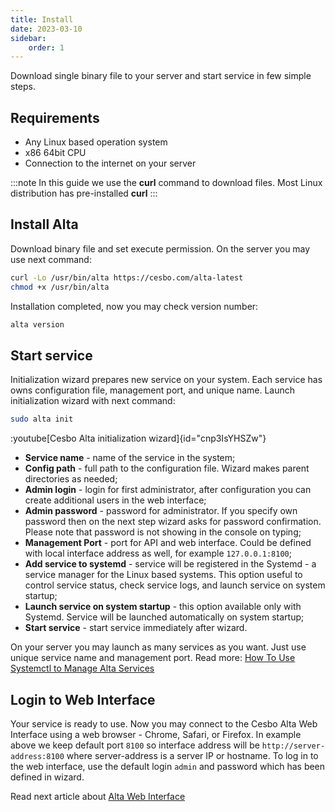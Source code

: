 ```yaml
---
title: Install
date: 2023-03-10
sidebar:
    order: 1
---
```


Download single binary file to your server and start service in few simple steps.

## Requirements

- Any Linux based operation system
- x86 64bit CPU
- Connection to the internet on your server

:::note
In this guide we use the **curl** command to download files. Most Linux distribution has pre-installed **curl**
:::

## Install Alta

Download binary file and set execute permission. On the server you may use next command:

```sh
curl -Lo /usr/bin/alta https://cesbo.com/alta-latest
chmod +x /usr/bin/alta
```

Installation completed, now you may check version number:

```sh
alta version
```

## Start service

Initialization wizard prepares new service on your system. Each service has owns configuration file, management port, and unique name. Launch initialization wizard with next command:

```sh
sudo alta init
```

:youtube[Cesbo Alta initialization wizard]{id="cnp3IsYHSZw"}

- **Service name** - name of the service in the system;
- **Config path** - full path to the configuration file. Wizard makes parent directories as needed;
- **Admin login** - login for first administrator, after configuration you can create additional users in the web interface;
- **Admin password** - password for administrator. If you specify own password then on the next step wizard asks for password confirmation. Please note that password is not showing in the console on typing;
- **Management Port** - port for API and web interface. Could be defined with local interface address as well, for example `127.0.0.1:8100`;
- **Add service to systemd** - service will be registered in the Systemd - a service manager for the Linux based systems. This option useful to control service status, check service logs, and launch service on system startup;
- **Launch service on system startup** - this option available only with Systemd. Service will be launched automatically on system startup;
- **Start service** - start service immediately after wizard.

On your server you may launch as many services as you want. Just use unique service name and management port. Read more:
[How To Use Systemctl to Manage Alta Services](/en/alta/admin-guide/administration/manage-services)

## Login to Web Interface

Your service is ready to use. Now you may connect to the Cesbo Alta Web Interface using a web browser - Chrome, Safari, or Firefox. In example above we keep default port `8100` so interface address will be `http://server-address:8100` where server-address is a server IP or hostname.
To log in to the web interface, use the default login `admin` and password which has been defined in wizard.

Read next article about [Alta Web Interface](/en/alta/getting-started/web-interface)
